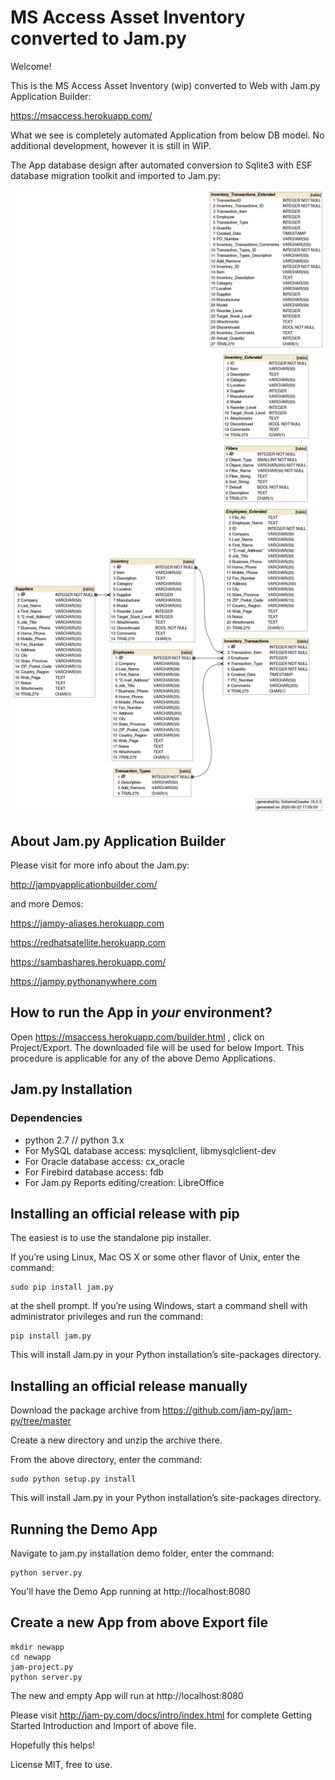 # MS Access Asset Inventory converted to Jam.py 

Welcome! 

This is the MS Access Asset Inventory (wip) converted to Web with Jam.py Application Builder:

https://msaccess.herokuapp.com/

What we see is completely automated Application from below DB model. No additional development, however it is still in WIP.

The App database design after automated conversion to Sqlite3 with ESF database migration toolkit and imported to Jam.py:

![MS Access Database](https://github.com/platipusica/AssetInventoryMSAccess/blob/master/images/MSAssetInv.png)



About Jam.py Application Builder
------------

Please visit for more info about the Jam.py:

http://jampyapplicationbuilder.com/

and more Demos:

https://jampy-aliases.herokuapp.com

https://redhatsatellite.herokuapp.com

https://sambashares.herokuapp.com/

https://jampy.pythonanywhere.com


How to run the App in *your* environment?
------------

Open https://msaccess.herokuapp.com/builder.html , click on Project/Export. The downloaded file will be used for below Import.
This procedure is applicable for any of the above Demo Applications.



Jam.py Installation
------------

### Dependencies

 * python 2.7 // python 3.x
 * For MySQL database access: mysqlclient, libmysqlclient-dev
 * For Oracle database access: cx_oracle
 * For Firebird database access: fdb
 * For Jam.py Reports editing/creation: LibreOffice

## Installing an official release with pip


The easiest is to use the standalone pip installer.

If you’re using Linux, Mac OS X or some other flavor of Unix, enter the command:
```
sudo pip install jam.py 
```
at the shell prompt. If you’re using Windows, start a command shell with administrator privileges and run the command:
```
pip install jam.py
```
This will install Jam.py in your Python installation’s site-packages directory.


## Installing an official release manually

Download the package archive from https://github.com/jam-py/jam-py/tree/master

Create a new directory and unzip the archive there.

From the above directory, enter the command:

```
sudo python setup.py install
```

This will install Jam.py in your Python installation’s site-packages directory.

## Running the Demo App

Navigate to jam.py installation demo folder, enter the command:
```
python server.py
```

You'll have the Demo App running at http://localhost:8080

## Create a new App from above Export file

```
mkdir newapp
cd newapp
jam-project.py
python server.py
```
The new and empty App will run at http://localhost:8080

Please visit http://jam-py.com/docs/intro/index.html for complete Getting Started Introduction and Import of above file.


Hopefully this helps!

License MIT, free to use.
